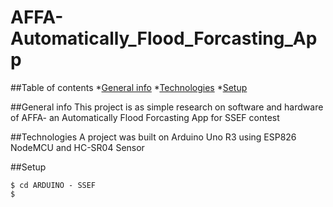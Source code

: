# AFFA-Automatically_Flood_Forcasting_App

##Table of contents
*[General info](#general-info)
*[Technologies](#technologies)
*[Setup](#setup)

##General info
This project is as simple research on software and hardware of AFFA- an Automatically Flood Forcasting App for SSEF contest

##Technologies
A project was built on Arduino Uno R3 using ESP826 NodeMCU and HC-SR04 Sensor 

##Setup
```
$ cd ARDUINO - SSEF
$ 
```